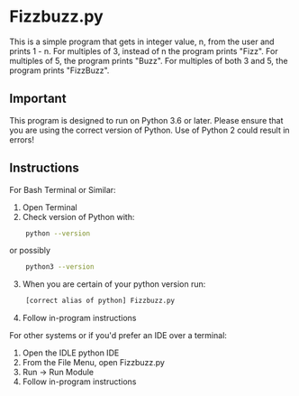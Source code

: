 # Fizzbuzz.py

This is a simple program that gets in integer value, n, from the user and prints
1 - n. For multiples of 3, instead of n the program prints "Fizz". For multiples of 5, the program prints "Buzz". For multiples of both 3 and 5, the program prints "FizzBuzz".

## Important

This program is designed to run on Python 3.6 or later.  Please ensure that you are using the correct version of Python. Use of Python 2 could result in errors!

## Instructions

For Bash Terminal or Similar:
1. Open Terminal
2. Check version of Python with:
```bash
    python --version
```
or possibly
```bash
    python3 --version
```

3. When you are certain of your python version run:
```bash
    [correct alias of python] Fizzbuzz.py
```
4. Follow in-program instructions

For other systems or if you'd prefer an IDE over a terminal:

1. Open the IDLE python IDE
2. From the File Menu, open Fizzbuzz.py
3. Run -> Run Module
4. Follow in-program instructions
